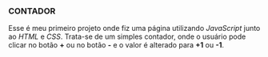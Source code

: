 ### CONTADOR

Esse é meu primeiro projeto onde fiz uma página utilizando _JavaScript_ junto ao _HTML_ e _CSS_. Trata-se de um simples contador, onde o usuário pode clicar no botão **+** ou no botão **-** e o valor é alterado para **+1** ou **-1**.